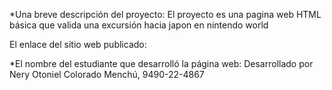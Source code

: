 *Una breve descripción del proyecto:
   El proyecto es una pagina web HTML básica que valida una excursión hacia japon en nintendo world
  
El enlace del sitio web publicado:

*El nombre del estudiante que desarrolló la página web: 
   Desarrollado por Nery Otoniel Colorado Menchú, 9490-22-4867 
